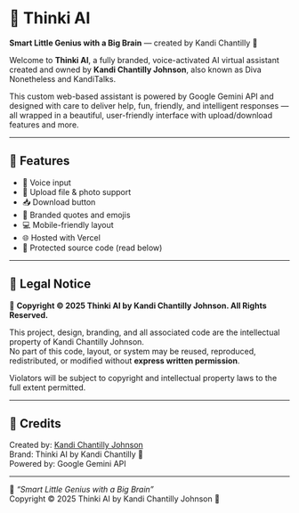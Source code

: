 # 🤖 Thinki AI  
**Smart Little Genius with a Big Brain** — created by Kandi Chantilly 💖  

Welcome to **Thinki AI**, a fully branded, voice-activated AI virtual assistant created and owned by **Kandi Chantilly Johnson**, also known as Diva Nonetheless and KandiTalks.

This custom web-based assistant is powered by Google Gemini API and designed with care to deliver help, fun, friendly, and intelligent responses — all wrapped in a beautiful, user-friendly interface with upload/download features and more.

---

## 🚀 Features

- 🎤 Voice input
- 📎 Upload file & photo support
- 📥 Download button
- 🧠 Branded quotes and emojis
- 💻 Mobile-friendly layout
- 🌐 Hosted with Vercel
- 🔐 Protected source code (read below)

---

## 🔐 Legal Notice

🛑 **Copyright © 2025 Thinki AI by Kandi Chantilly Johnson. All Rights Reserved.**

This project, design, branding, and all associated code are the intellectual property of Kandi Chantilly Johnson.  
No part of this code, layout, or system may be reused, reproduced, redistributed, or modified without **express written permission**.

Violators will be subject to copyright and intellectual property laws to the full extent permitted.

---

## 💬 Credits

Created by: [Kandi Chantilly Johnson](https://youtube.com/@divanonetheless)  
Brand: Thinki AI by Kandi Chantilly 💖  
Powered by: Google Gemini API

---

🧠 *“Smart Little Genius with a Big Brain”*  
Copyright © 2025 Thinki AI by Kandi Chantilly Johnson 💖
